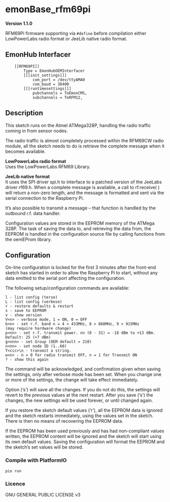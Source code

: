 # emonBase_rfm69pi

**Version 1.1.0**

RFM69Pi firmware supporting via `#define` before compilation either LowPowerLabs radio format or JeeLib native radio format.

## EmonHub Interfacer

```
    [[RFM69PI]]
        Type = EmonHubOEMInterfacer
        [[[init_settings]]]
            com_port = /dev/ttyAMA0
            com_baud = 38400
        [[[runtimesettings]]]
            pubchannels = ToEmonCMS,
            subchannels = ToRFM12,
```

## Description

This sketch runs on the Atmel ATMega328P, handling the radio traffic coming in from sensor nodes.

The radio traffic is almost completely processed within the RFM69CW radio module, all the sketch needs to do is retrieve the complete message when it becomes available. 

**LowPowerLabs radio format**<br>
Uses the LowPowerLabs RFM69 Library.

**JeeLib native format**<br>
It uses the SPI driver spi.h to interface to a patched version of the JeeLabs driver rf69.h. When a complete message is available, a call to rf.receive( ) will return a non-zero length, and the
message is formatted and sent via the serial connection to the Raspberry Pi.

It’s also possible to transmit a message – that function is handled by the outbound r.f. data handler.

Configuration values are stored in the EEPROM memory of the ATMega 328P. The task of saving the data to, and retrieving the data from, the EEPROM is handled in the configuration source file by calling functions from the oemEProm library.

## Configuration

On-line configuration is locked for the first 3 minutes after the front-end sketch has started in order to allow the Raspberry Pi to start, without any data emitted to the serial port affecting the configuration.

The following setup/configuration commands are available:

```
l - list config (terse)
L - list config (verbose)
r - restore defaults & restart
s - save to EEPROM
v - show version
V<n> - verbose mode, 1 = ON, 0 = OFF
b<n> - set r.f. band n = 4 > 433MHz, 8 > 868MHz, 9 > 915MHz
(may require hardware change)
p<nn> - set r.f. transmit power. nn (0 - 31) = -18 dBm to +13 dBm.
Default: 25 (+7 dBm)
g<nnn> - set Group (OEM default = 210)
n<nn> - set node ID (1..60)
T<ccc>\n - transmit a string.
w<n> - n = 0 for radio transmit OFF, n = 1 for Transmit ON
? - show this again
```

The command will be acknowledged, and confirmation given when saving the settings, only after verbose mode has been set. When you change one or more of the settings, the change will take effect immediately.

Option (‘s’) will save all the changes. If you do not do this, the settings will revert to the previous values at the next restart. After you save (‘s’) the changes, the new settings will be used forever, or until changed again.

If you restore the sketch default values (‘r’), all the EEPROM data is ignored and the sketch restarts immediately, using the values set in the sketch. There is then no means of recovering the EEPROM data.

If the EEPROM has been used previously and has had non-compliant values written, the EEPROM content will be ignored and the sketch will start using its own default values.
Saving the configuration will format the EEPROM and the sketch’s set values will be stored.

### Compile with PlatformIO

    pio run

### Licence

GNU GENERAL PUBLIC LICENSE v3
